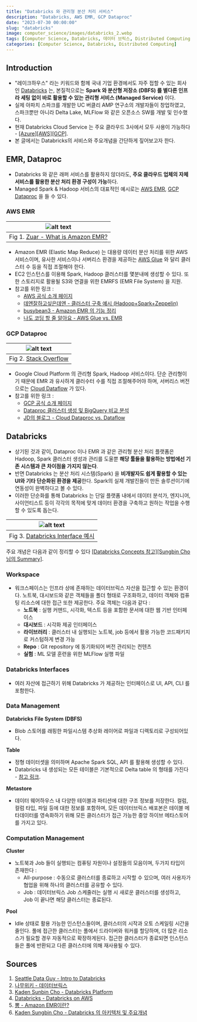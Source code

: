 ```yaml
---
title: "Databricks 와 관리형 분산 처리 서비스"
description: "Databricks, AWS EMR, GCP Dataproc"
date: "2023-07-30 00:00:00"
slug: "databricks"
image: computer_science/images/databricks_2.webp
tags: [Computer Science, Databricks, 데이터 브릭스, Distributed Computing, 분산처리]
categories: [Computer Science, Databricks, Distributed Computing]
---
```


## Introduction

- "레이크하우스" 라는 키워드와 함께 국내 기업 환경에서도 자주 접할 수 있는 회사인 [Databricks](https://www.databricks.com/) 는, 본질적으로는 **Spark 와 분산형 저장소 (DBFS) 를 별다른 인프라 세팅 없이 바로 활용할 수 있는 관리형 서비스 (Managed Service)** 이다. 
- 실제 아파치 스파크를 개발한 UC 버클리 AMP 연구소의 개발자들이 창업하였고, 스파크뿐만 아니라 Delta Lake, MLFlow 와 같은 오픈소스 SW를 개발 및 인수했다.
- 현재 Databricks Cloud Service 는 주요 클라우드 3사에서 모두 사용이 가능하다 - [[Azure]](https://www.databricks.com/product/azure)[[AWS]](https://www.databricks.com/product/aws)[[GCP]](https://www.databricks.com/product/google-cloud).
- 본 글에서는 Databricks의 서비스와 주요개념을 간단하게 짚어보고자 한다.

## EMR, Dataproc

- Databricks 와 같은 래퍼 서비스를 활용하지 않더라도, **주요 클라우드 업체의 자체 서비스를 활용한 분산 처리 환경 구성이 가능**하다.
- Managed Spark & Hadoop 서비스의 대표적인 예시로는 [AWS EMR](https://aws.amazon.com/emr/), [GCP Dataproc](https://cloud.google.com/dataproc) 을 들 수 있다.

### AWS EMR

| ![alt text](computer_science/images/databricks_2.png) |
|:--:|
| Fig 1. [Zuar - What is Amazon EMR?](https://www.zuar.com/blog/what-is-amazon-emr/) |

- Amazon EMR (Elastic Map Reduce) 는 대용량 데이터 분산 처리를 위한 AWS 서비스이며, 유사한 서비스이나 서버리스 환경을 제공하는 [AWS Glue](https://aws.amazon.com/glue/) 와 달리 클러스터 수 등을 직접 조절해야 한다.
- EC2 인스턴스를 이용해 Spark, Hadoop 클러스터를 몇분내에 생성할 수 있다. 또한 스토리지로 활용될 S3와 연결을 위한 EMRFS (EMR File System) 을 지원.
- 참고를 위한 링크 :
    - [AWS 공식 소개 페이지](https://docs.aws.amazon.com/ko_kr/emr/latest/ManagementGuide/emr-what-is-emr.html)
    - [데엔잘하고싶은데엔 - 클러스터 구축 예시 (Hadoop+Spark+Zeppelin)](https://pearlluck.tistory.com/634)
    - [busybean3 - Amazon EMR 의 기능 정리](https://velog.io/@busybean3/Amazon-EMR%EC%9D%98-%EA%B8%B0%EB%8A%A5%EC%9D%84-%EC%95%8C%EC%95%84%EB%B3%B4%EC%9E%90)
    - [나도 코딩 할 줄 알아요 - AWS Glue vs. EMR](https://yanadoo-coding.tistory.com/75)

### GCP Dataproc

| ![alt text](computer_science/images/databricks_3.png) |
|:--:|
| Fig 2. [Stack Overflow](https://stackoverflow.com/questions/46436794/what-is-the-difference-between-google-cloud-dataflow-and-google-cloud-dataproc) |

- Google Cloud Platform 의 관리형 Spark, Hadoop 서비스이다. 단순 관리형이기 때문에 EMR 과 유사하게 클러수터 수를 직접 조절해주어야 하며, 서버리스 버전으로는 [Cloud Dataflow](https://cloud.google.com/dataflow?hl=ko) 가 있다.
- 참고를 위한 링크 :
    - [GCP 공식 소개 페이지](https://cloud.google.com/dataproc/docs/concepts/overview?hl=ko#:~:text=Dataproc%EC%9D%80%20%EC%9D%BC%EA%B4%84%20%EC%B2%98%EB%A6%AC%2C%20%EC%BF%BC%EB%A6%AC,%EC%9D%84%20%EC%A0%88%EA%B0%90%ED%95%A0%20%EC%88%98%20%EC%9E%88%EC%8A%B5%EB%8B%88%EB%8B%A4.)
    - [Dataproc 클러스터 생성 및 BigQuery 비교 분석](https://whitechoi.tistory.com/48)
    - [JD의 블로그 - Cloud Dataproc vs. Dataflow](https://dong-life.tistory.com/58)

## Databricks

- 상기된 것과 같이, Dataproc 이나 EMR 과 같은 관리형 분산 처리 플랫폼은 Hadoop, Spark 클러스터 생성과 관리를 도울뿐 **해당 툴들을 활용하는 방법에선 기존 시스템과 큰 차이점을 가지지 않는다**. 
- 반면 Databricks 는 분산 처리 시스템(Spark) 을 **비개발자도 쉽게 활용할 수 있는 UI와 기타 단순화된 환경을 제공**한다. Spark의 실제 개발진들이 만든 솔루션이기에 연동성이 완벽하다고 볼 수 있다.
- 이러한 단순화를 통해 Databricks 는 단일 플랫폼 내에서 데이터 분석가, 엔지니어, 사이언티스트 등이 각각의 목적에 맞게 데이터 환경을 구축하고 원하는 작업을 수행할 수 있도록 돕는다.

| ![alt text](computer_science/images/databricks_4.png) |
|:--:|
| Fig 3. [Databricks Interface 예시](https://docs.databricks.com/sql/get-started/concepts.html) |

주요 개념은 다음과 같이 정리할 수 있다 [[Databricks Concepts 참고]](https://docs.databricks.com/getting-started/concepts.html)[[Sungbin Cho 님의 Summary]](https://kadensungbincho.tistory.com/90).

### Workspace

- 워크스페이스는 인프라 상에 존재하는 데이터브릭스 자산을 접근할 수 있는 환경이다. 노트북, 대시보드와 같은 객체들을 폴더 형태로 구조화하고, 데이터 객체와 컴퓨팅 리소스에 대한 접근 또한 제공한다. 주요 객체는 다음과 같다 :
    - **노트북** : 실행 커맨드, 시각화, 텍스트 등을 포함한 문서에 대한 웹 기반 인터페이스
    - **대시보드** : 시각화 제공 인터페이스
    - **라이브러리** : 클러스터 내 실행되는 노트북, job 등에서 활용 가능한 코드패키지로 커스텀하게 변경 가능
    - **Repo** : Git repository 에 동기화되어 버전 관리되는 컨텐츠
    - **실험** : ML 모델 훈련을 위한 MLFlow 실행 파일

### Databricks Interfaces

- 여러 자산에 접근하기 위해 Databricks 가 제공하는 인터페이스로 UI, API, CLI 를 포함한다.

### Data Management

**Databricks File System (DBFS)**

- Blob 스토어를 래핑한 파일시스템 추상화 레이어로 파일과 디렉토리로 구성되어있다. 

**Table**

- 정형 데이터셋을 의미하며 Apache Spark SQL, API 를 활용해 생성할 수 있다.
- Databricks 내 생성되는 모든 테이블은 기본적으로 Delta table 의 형태를 가진다 - [참고 링크](https://delta.io/). 

**Metastore**

- 데이터 웨어하우스 내 다양한 테이블과 파티션에 대한 구조 정보를 저장한다. 컬럼, 컬럼 타입, 파일 등에 대한 정보를 포함하며, 모든 데이터브릭스 배포본은 테이블 메타데이터를 영속화하기 위해 모든 클러스터가 접근 가능한 중앙 하이브 메타스토어를 가지고 있다. 

### Computation Management

**Cluster**

- 노트북과 Job 들이 실행되는 컴퓨팅 자원이나 설정들의 모음이며, 두가지 타입이 존재한다 :
    - All-purpose : 수동으로 클러스터를 종료하고 시작할 수 있으며, 여러 사용자가 협업을 위해 하나의 클러스터를 공유할 수 있다.
    - Job : 데이터브릭스 Job 스케줄러는 실행 시 새로운 클러스터를 생성하고, Job 이 끝나면 해당 클러스터는 종료된다.

**Pool**

- Idle 상태로 활용 가능한 인스턴스들이며, 클러스터의 시작과 오토 스케일링 시간을 줄인다. 풀에 접근한 클러스터는 풀에서 드라이버와 워커를 할당하며, 더 많은 리소스가 필요할 경우 자동적으로 확장하게된다. 접근한 클러스터가 종료되면 인스턴스들은 풀에 반환되고 다른 클러스터에 의해 재사용될 수 있다.

## Sources

1. [Seattle Data Guy - Intro to Databricks](https://www.youtube.com/watch?v=QNdiGZFaUFs)
2. [나무위키 - 데이터브릭스](https://namu.wiki/w/%EB%8D%B0%EC%9D%B4%ED%84%B0%EB%B8%8C%EB%A6%AD%EC%8A%A4)
3. [Kaden Sunbin Cho - Databricks Platform](https://kadensungbincho.tistory.com/90)
4. [Databricks - Databricks on AWS](https://docs.databricks.com/introduction/index.html)
5. [뽕 - Amazon EMR이란?](https://m.blog.naver.com/PostView.nhn?isHttpsRedirect=true&blogId=kbh3983&logNo=221084176372)
6. [Kaden Sungbin Cho - Databricks 의 아키텍처 및 주요개념](https://kadensungbincho.tistory.com/90)